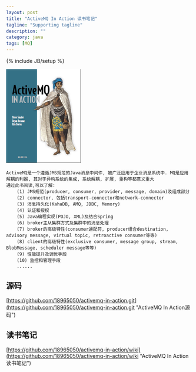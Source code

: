 ```yaml
---
layout: post
title: "ActiveMQ In Action 读书笔记"
tagline: "Supporting tagline"
description: ""
category: java
tags: [MQ]
---
```

{% include JB/setup %}

![Learning-Apache-Kafka](/assets/attachment/img/activemq-in-action.png)

    ActiveMQ是一个遵循JMS规范的Java消息中间件, 被广泛应用于企业消息系统中. MQ是应用解耦的利器, 其对于异构系统的集成, 系统解耦, 扩展, 重构等都意义重大
    通过此书阅读,可以了解:
        (1) JMS规范(producer, consumer, provider, message, domain)及组成部分
        (2) connector, 包括transport-connector和network-connector
        (3) 消息持久化(KahaDB, AMQ, JDBC, Memory)
        (4) 认证和授权
        (5) Java编程实现(POJO, XML)及结合Spring
        (6) broker主从集群方式及集群中的消息处理
        (7) broker的高级特性(consumer通配符, producer组合destination, advisory message, virtual topic, retroactive consumer等等)
        (8) client的高级特性(exclusive consumer, message group, stream, BlobMessage, scheduler message等等)
        (9) 性能提升及调优手段
        (10) 监控和管理手段
        ......
        
## 源码
[https://github.com/18965050/activemq-in-action.git](https://github.com/18965050/activemq-in-action.git "ActiveMQ In Action源码")

    
## 读书笔记
[https://github.com/18965050/activemq-in-action/wiki](https://github.com/18965050/activemq-in-action/wiki "ActiveMQ In Action读书笔记")  
